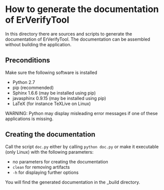 How to generate the documentation of ErVerifyTool
=================================================

In this directory there are sources and scripts to generate the documentation
of ErVerifyTool. The documentation can be assembled without building the
application.


Preconditions
-------------

Make sure the following software is installed
* Python 2.7
* pip (recommended)
* Sphinx 1.6.6 (may be installed using pip)
* javasphinx 0.9.15 (may be installed using pip)
* LaTeX (for instance TeXLive on Linux)

WARNING: Python may display misleading error messages if one of these
applications is missing.


Creating the documentation
--------------------------

Call the script ``doc.py`` either by calling ``python doc.py`` or make it
executable (only Linux) with the following parameters:

* no parameters for creating the documentation
* ``clean`` for removing artifacts
* ``-h`` for displaying further options

You will find the generated documentation in the _build directory.

